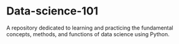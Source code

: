 # Data-science-101
A repository dedicated to learning and practicing the fundamental concepts, methods, and functions of data science using Python.



